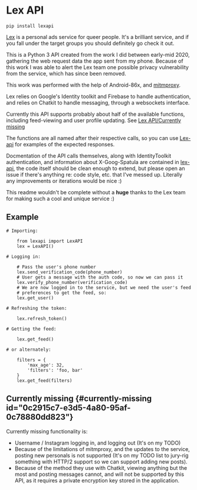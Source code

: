 Lex API
=======

``` {.shell}
pip install lexapi
```

[Lex](https://thisislex.app) is a personal ads service for queer people.
It\'s a brilliant service, and if you fall under the target groups you
should definitely go check it out.

This is a Python 3 API created from the work I did between early-mid
2020, gathering the web request data the app sent from my phone. Because
of this work I was able to alert the Lex team one possible privacy
vulnerability from the service, which has since been removed.

This work was performed with the help of Android-86x, and
[mitmproxy](http://mitmproxy.org).

Lex relies on Google\'s Identity toolkit and Firebase to handle
authentication, and relies on Chatkit to handle messaging, through a
websockets interface.

Currently this API supports probably about half of the available
functions, including feed-viewing and user profile updating. See [Lex
API/Currently missing](id:0c2915c7-e3d5-4a80-95af-0c78880dd823)

The functions are all named after their respective calls, so you can use
[Lex-api](lex-api.org) for examples of the expected responses.

Docmentation of the API calls themselves, along with IdentityToolkit
authentication, and information about X-Goog-Spatula are contained in
[lex-api](lex-api.org), the code itself should be clean enough to
extend, but please open an issue if there\'s anything re: code style,
etc. that I\'ve messed up. Literally any improvements or iterations
would be nice :)

This readme wouldn\'t be complete without a **huge** thanks to the Lex
team for making such a cool and unique service :)

Example
-------

``` {.python}
# Importing:

    from lexapi import LexAPI
    lex = LexAPI()

# Logging in:

    # Pass the user's phone number
    lex.send_verification_code(phone_number)
    # User gets a message with the auth code, so now we can pass it
    lex.verify_phone_number(verification_code)
    # We are now logged in to the service, but we need the user's feed
    # preferences to get the feed, so:
    lex.get_user()

# Refreshing the token:

    lex.refresh_token()

# Getting the feed:

    lex.get_feed()

# or alternately:

    filters = {
        'max_age': 32,
        'filters': 'foo, bar'
    }
    lex.get_feed(filters)
```

Currently missing {#currently-missing id="0c2915c7-e3d5-4a80-95af-0c78880dd823"}
-----------------

Currently missing functionality is:

-   Username / Instagram logging in, and logging out (It\'s on my TODO)
-   Because of the limitations of mitmproxy, and the updates to the
    service, posting new personals is not supported (It\'s on my TODO
    list to jury-rig something with HTTP/2 support so we can support
    adding new posts).
-   Because of the method they use with Chatkit, viewing anything but
    the most and posting messages cannot, and will not be supported by
    this API, as it requires a private encryption key stored in the
    application.
